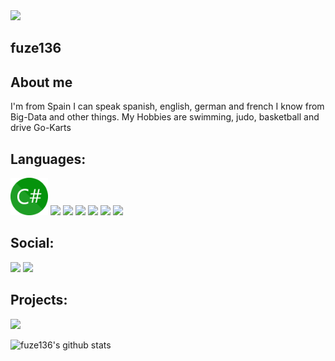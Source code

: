 <img height="400" src="https://static.wixstatic.com/media/b9f5f9_34b35a77bc2f4187ba32206d07108255~mv2.png/v1/fill/w_911,h_422,al_c,lg_1,q_90,enc_auto/b9f5f9_34b35a77bc2f4187ba32206d07108255~mv2.png">

## fuze136


## About me
I'm from Spain
I can speak spanish, english, german and french
I know from Big-Data and other things.
My Hobbies are swimming, judo, basketball and drive Go-Karts


## Languages:
<code><img height="60" src="https://raw.githubusercontent.com/github/explore/80688e429a7d4ef2fca1e82350fe8e3517d3494d/topics/csharp/csharp.png"></code>
<code><img height="60" src="https://img.icons8.com/color/96/000000/css3.png"></code>
<code><img height="60" src="https://img.icons8.com/color/96/000000/javascript.png"></code>
<code><img height="60" src="https://img.icons8.com/color/96/000000/html-5.png"></code>
<code><img height="60" src="https://rosamarfil.es/tutoriales/wp-content/uploads/2019/08/java-logo-png.png"></code>
<code><img height="60" src="https://upload.wikimedia.org/wikipedia/commons/thumb/c/cf/Lua-Logo.svg/1200px-Lua-Logo.svg.png"></code>
<code><img height="60" src="https://upload.wikimedia.org/wikipedia/commons/thumb/c/c3/Python-logo-notext.svg/1200px-Python-logo-notext.svg.png"></code>


## Social:
<a href="https://github.com/fuze136"><img src="https://img.shields.io/badge/-@fuze136-%23181717?style=flat-square&logo=github" height="25"></a>
<a href="https://discord.gg"><img src="https://img.shields.io/badge/𝕱𝖚𝖈𝖊136-%232312-%232c2f33?style=flat-square&logo=discord" height="25"></a>


## Projects:
<code><a href="https://blackfuz361.wixsite.com/blackfuz361"><img height="50" src="https://static.wixstatic.com/media/b9f5f9_34b35a77bc2f4187ba32206d07108255~mv2.png/v1/fill/w_911,h_422,al_c,lg_1,q_90,enc_auto/b9f5f9_34b35a77bc2f4187ba32206d07108255~mv2.png"></a></code>


![fuze136's github stats](https://github-readme-stats.vercel.app/api?username=fuze136&show_icons=true&hide=[%22issues%22])
